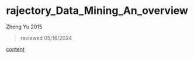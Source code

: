# rajectory_Data_Mining_An_overview

Zheng Yu 2015

> reviewed 05/16/2024

[content](./f89e6316-414a-4c04-a94e-221539f225d9_Trajectory_Data_Mining_An_overview.pdf)
